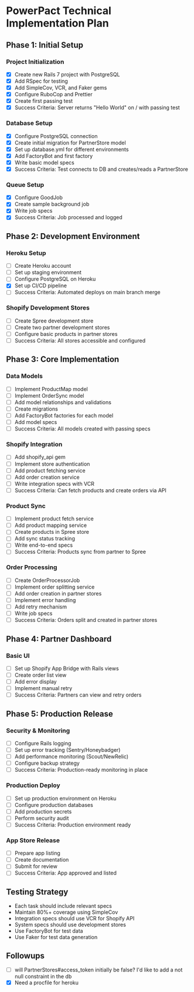 # PowerPact Technical Implementation Plan

## Phase 1: Initial Setup

### Project Initialization
- [x] Create new Rails 7 project with PostgreSQL
- [x] Add RSpec for testing
- [x] Add SimpleCov, VCR, and Faker gems
- [x] Configure RuboCop and Prettier
- [x] Create first passing test
- [x] Success Criteria: Server returns "Hello World" on / with passing test

### Database Setup
- [x] Configure PostgreSQL connection
- [x] Create initial migration for PartnerStore model
- [x] Set up database.yml for different environments
- [x] Add FactoryBot and first factory
- [x] Write basic model specs
- [x] Success Criteria: Test connects to DB and creates/reads a PartnerStore

### Queue Setup
- [x] Configure GoodJob
- [x] Create sample background job
- [x] Write job specs
- [x] Success Criteria: Job processed and logged

## Phase 2: Development Environment

### Heroku Setup
- [ ] Create Heroku account
- [ ] Set up staging environment
- [ ] Configure PostgreSQL on Heroku
- [x] Set up CI/CD pipeline
- [ ] Success Criteria: Automated deploys on main branch merge

### Shopify Development Stores
- [ ] Create Spree development store
- [ ] Create two partner development stores
- [ ] Configure basic products in partner stores
- [ ] Success Criteria: All stores accessible and configured

## Phase 3: Core Implementation

### Data Models
- [ ] Implement ProductMap model
- [ ] Implement OrderSync model
- [ ] Add model relationships and validations
- [ ] Create migrations
- [ ] Add FactoryBot factories for each model
- [ ] Add model specs
- [ ] Success Criteria: All models created with passing specs

### Shopify Integration
- [ ] Add shopify_api gem
- [ ] Implement store authentication
- [ ] Add product fetching service
- [ ] Add order creation service
- [ ] Write integration specs with VCR
- [ ] Success Criteria: Can fetch products and create orders via API

### Product Sync
- [ ] Implement product fetch service
- [ ] Add product mapping service
- [ ] Create products in Spree store
- [ ] Add sync status tracking
- [ ] Write end-to-end specs
- [ ] Success Criteria: Products sync from partner to Spree

### Order Processing
- [ ] Create OrderProcessorJob
- [ ] Implement order splitting service
- [ ] Add order creation in partner stores
- [ ] Implement error handling
- [ ] Add retry mechanism
- [ ] Write job specs
- [ ] Success Criteria: Orders split and created in partner stores

## Phase 4: Partner Dashboard

### Basic UI
- [ ] Set up Shopify App Bridge with Rails views
- [ ] Create order list view
- [ ] Add error display
- [ ] Implement manual retry
- [ ] Success Criteria: Partners can view and retry orders

## Phase 5: Production Release

### Security & Monitoring
- [ ] Configure Rails logging
- [ ] Set up error tracking (Sentry/Honeybadger)
- [ ] Add performance monitoring (Scout/NewRelic)
- [ ] Configure backup strategy
- [ ] Success Criteria: Production-ready monitoring in place

### Production Deploy
- [ ] Set up production environment on Heroku
- [ ] Configure production databases
- [ ] Add production secrets
- [ ] Perform security audit
- [ ] Success Criteria: Production environment ready

### App Store Release
- [ ] Prepare app listing
- [ ] Create documentation
- [ ] Submit for review
- [ ] Success Criteria: App approved and listed

## Testing Strategy
- Each task should include relevant specs
- Maintain 80%+ coverage using SimpleCov
- Integration specs should use VCR for Shopify API
- System specs should use development stores
- Use FactoryBot for test data
- Use Faker for test data generation

## Followups
- [ ] will PartnerStores#access_token initially be false? I'd like to add a not null constraint in the db
- [x] Need a procfile for heroku
